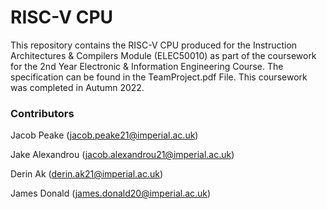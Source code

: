 # RISC-V CPU

This repository contains the RISC-V CPU produced for the Instruction Architectures & Compilers Module (ELEC50010) as part of the coursework for the 2nd Year Electronic & Information Engineering Course. The specification can be found in the TeamProject.pdf File. This coursework was completed in Autumn 2022.

### Contributors
Jacob Peake (jacob.peake21@imperial.ac.uk)  

Jake Alexandrou (jacob.alexandrou21@imperial.ac.uk) 

Derin Ak (derin.ak21@imperial.ac.uk)   

James Donald (james.donald20@imperial.ac.uk)